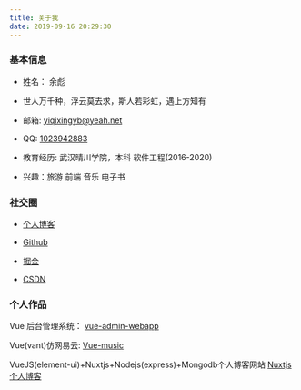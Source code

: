 ```yaml
---
title: 关于我
date: 2019-09-16 20:29:30
---
```

### 基本信息

* 姓名： 余彪

* 世人万千种，浮云莫去求，斯人若彩虹，遇上方知有

* 邮箱: [yiqixingyb@yeah.net]()

* QQ:  [1023942883]()

* 教育经历: 武汉晴川学院，本科 软件工程(2016-2020)

* 兴趣：旅游 前端 音乐 电子书

### 社交圈

* [个人博客](https://www.yqxshiki.com/)

* [Github](https://github.com/yqxshiki)

* [掘金](https://juejin.im/user/5d39bb2b5188254bc1109e5b)

* [CSDN](https://blog.csdn.net/weixin_44233842)

### 个人作品

Vue 后台管理系统：
[vue-admin-webapp](https://yqxshiki.gitee.io/yqx-vue-admin-webapp/#/login)

Vue(vant)仿网易云:
[Vue-music](https://music.yqxshiki.xyz)

VueJS(element-ui)+Nuxtjs+Nodejs(express)+Mongodb个人博客网站
[Nuxtjs个人博客](https://yqxshiki.xyz)